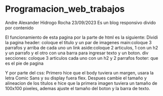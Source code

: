 # Programacion_web_trabajos

Andre Alexander Hidrogo Rocha 23/09/2023
Es un blog responsivo divido por contenido


El funcionamiento de esta pagina por la parte de html es la siguiente:
Dividi la pagina 
header: coloque el titulo y un par de imagenes
main:coloque 3 parrafos y arriba de cada uno un link
aside:coloque 2 articulos, 1 con un h2 y un parrafo y el otro con una barra
para ingresar texto y un boton.
div secciones: coloque 3 articulos cada uno con un h2 y 2 parrafos
footer: que es el pie de pagina

Y por parte del css:
Primero hice que el body tuviera un margen, usara la letra Comic Sans y su 
display fuera flex. Despues cambie el tamaño y alineacion de los titulos e hice 
que la primera imagen tuviera un tamaño de 100x100 pixeles, ademas ajuste el 
tamaño del boton y la barra de texto.
